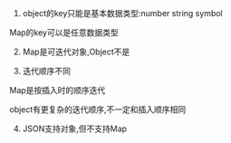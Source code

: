 1. object的key只能是基本数据类型:number string symbol

Map的key可以是任意数据类型

2. Map是可迭代对象,Object不是

3. 迭代顺序不同

Map是按插入时的顺序迭代

object有更复杂的迭代顺序,不一定和插入顺序相同

4. JSON支持对象,但不支持Map

